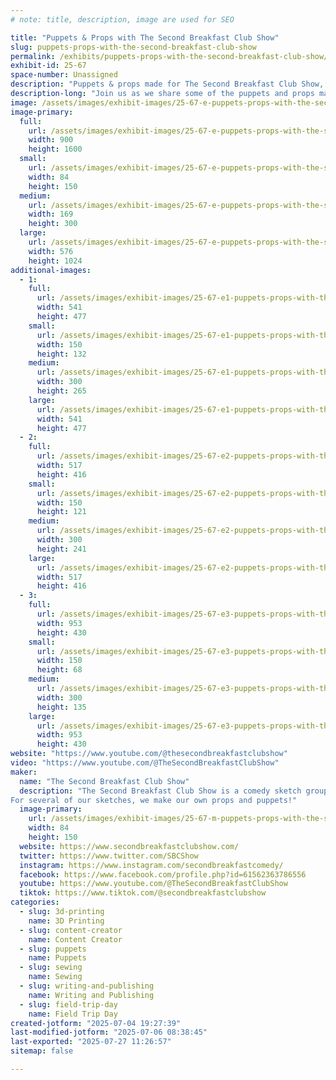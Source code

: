 ```yaml
---
# note: title, description, image are used for SEO

title: "Puppets & Props with The Second Breakfast Club Show"
slug: puppets-props-with-the-second-breakfast-club-show
permalink: /exhibits/puppets-props-with-the-second-breakfast-club-show/
exhibit-id: 25-67
space-number: Unassigned
description: "Puppets & props made for The Second Breakfast Club Show, a sketch comedy show from Central Florida."
description-long: "Join us as we share some of the puppets and props made for The Second Breakfast Club Show. With some creativity, and a green screen, we're able to take our comedic vision from paper to produced. From felt puppets to air dry clay cookies on sticks, just add imagination and anything can be a puppet!"
image: /assets/images/exhibit-images/25-67-e-puppets-props-with-the-second-breakfast-club-show-sbcc-logo-5137-169x300.jpg
image-primary: 
  full:
    url: /assets/images/exhibit-images/25-67-e-puppets-props-with-the-second-breakfast-club-show-sbcc-logo-5137-full.jpg
    width: 900
    height: 1600
  small:
    url: /assets/images/exhibit-images/25-67-e-puppets-props-with-the-second-breakfast-club-show-sbcc-logo-5137-84x150.jpg
    width: 84
    height: 150
  medium:
    url: /assets/images/exhibit-images/25-67-e-puppets-props-with-the-second-breakfast-club-show-sbcc-logo-5137-169x300.jpg
    width: 169
    height: 300
  large:
    url: /assets/images/exhibit-images/25-67-e-puppets-props-with-the-second-breakfast-club-show-sbcc-logo-5137-576x1024.jpg
    width: 576
    height: 1024
additional-images: 
  - 1:
    full:
      url: /assets/images/exhibit-images/25-67-e1-puppets-props-with-the-second-breakfast-club-show-guitar-puppet-full.jpg
      width: 541
      height: 477
    small:
      url: /assets/images/exhibit-images/25-67-e1-puppets-props-with-the-second-breakfast-club-show-guitar-puppet-150x132.jpg
      width: 150
      height: 132
    medium:
      url: /assets/images/exhibit-images/25-67-e1-puppets-props-with-the-second-breakfast-club-show-guitar-puppet-300x265.jpg
      width: 300
      height: 265
    large:
      url: /assets/images/exhibit-images/25-67-e1-puppets-props-with-the-second-breakfast-club-show-guitar-puppet-541x477.jpg
      width: 541
      height: 477
  - 2:
    full:
      url: /assets/images/exhibit-images/25-67-e2-puppets-props-with-the-second-breakfast-club-show-suds-and-sudless-soap-puppets-full.jpg
      width: 517
      height: 416
    small:
      url: /assets/images/exhibit-images/25-67-e2-puppets-props-with-the-second-breakfast-club-show-suds-and-sudless-soap-puppets-150x121.jpg
      width: 150
      height: 121
    medium:
      url: /assets/images/exhibit-images/25-67-e2-puppets-props-with-the-second-breakfast-club-show-suds-and-sudless-soap-puppets-300x241.jpg
      width: 300
      height: 241
    large:
      url: /assets/images/exhibit-images/25-67-e2-puppets-props-with-the-second-breakfast-club-show-suds-and-sudless-soap-puppets-517x416.jpg
      width: 517
      height: 416
  - 3:
    full:
      url: /assets/images/exhibit-images/25-67-e3-puppets-props-with-the-second-breakfast-club-show-cookies-full.jpg
      width: 953
      height: 430
    small:
      url: /assets/images/exhibit-images/25-67-e3-puppets-props-with-the-second-breakfast-club-show-cookies-150x68.jpg
      width: 150
      height: 68
    medium:
      url: /assets/images/exhibit-images/25-67-e3-puppets-props-with-the-second-breakfast-club-show-cookies-300x135.jpg
      width: 300
      height: 135
    large:
      url: /assets/images/exhibit-images/25-67-e3-puppets-props-with-the-second-breakfast-club-show-cookies-953x430.jpg
      width: 953
      height: 430
website: "https://www.youtube.com/@thesecondbreakfastclubshow"
video: "https://www.youtube.com/@TheSecondBreakfastClubShow"
maker: 
  name: "The Second Breakfast Club Show"
  description: "The Second Breakfast Club Show is a comedy sketch group based out of Central Florida that offers a fresh take on 80s and 90s comedy vibes through a modern lens. Join us and our 250K+ followers for a mix of parody, satire, and nostalgia in a variety of comedic sketches.
For several of our sketches, we make our own props and puppets!"
  image-primary:
    url: /assets/images/exhibit-images/25-67-m-puppets-props-with-the-second-breakfast-club-show-sbcc-logo-84x150.jpg
    width: 84
    height: 150
  website: https://www.secondbreakfastclubshow.com/
  twitter: https://www.twitter.com/SBCShow
  instagram: https://www.instagram.com/secondbreakfastcomedy/
  facebook: https://www.facebook.com/profile.php?id=61562363786556
  youtube: https://www.youtube.com/@TheSecondBreakfastClubShow
  tiktok: https://www.tiktok.com/@secondbreakfastclubshow
categories: 
  - slug: 3d-printing
    name: 3D Printing
  - slug: content-creator
    name: Content Creator
  - slug: puppets
    name: Puppets
  - slug: sewing
    name: Sewing
  - slug: writing-and-publishing
    name: Writing and Publishing
  - slug: field-trip-day
    name: Field Trip Day
created-jotform: "2025-07-04 19:27:39"
last-modified-jotform: "2025-07-06 08:38:45"
last-exported: "2025-07-27 11:26:57"
sitemap: false

---
```

